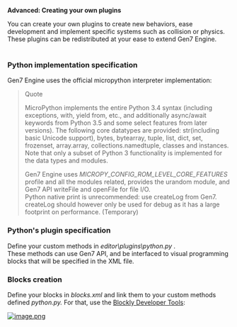 **Advanced: Creating your own plugins**

You can create your own plugins to create new behaviors, ease development and implement specific systems such as collision or physics.  
These plugins can be redistributed at your ease to extend Gen7 Engine.  
 

### Python implementation specification

Gen7 Engine uses the official micropython interpreter implementation:

> Quote
> 
> MicroPython implements the entire Python 3.4 syntax (including exceptions, with, yield from, etc., and additionally async/await keywords from Python 3.5 and some select features from later versions). The following core datatypes are provided: str(including basic Unicode support), bytes, bytearray, tuple, list, dict, set, frozenset, array.array, collections.namedtuple, classes and instances. Note that only a subset of Python 3 functionality is implemented for the data types and modules.  
>   
> Gen7 Engine uses _MICROPY\_CONFIG\_ROM\_LEVEL\_CORE\_FEATURES_ profile and all the modules related, provides the urandom module, and Gen7 API writeFile and openFile for file I/O.  
> Python native print is unrecommended: use createLog from Gen7. createLog should however only be used for debug as it has a large footprint on performance. (Temporary)

### Python's plugin specification

Define your custom methods in _editor\\plugins\\python.py ._  
These methods can use Gen7 API, and be interfaced to visual programming blocks that will be specified in the XML file.

### Blocks creation

Define your blocks in _blocks.xml_ and link them to your custom methods defined _python.py._ For that, use the [Blockly Developer Tools](https://blockly-demo.appspot.com/static/demos/blockfactory/index.html):

[![image.png](http://www.gen7.idpowered.com/forums/ips/uploads/monthly_2022_10/image.thumb.png.1155c698638f2ff54c12bdf98179a6ae.png)](http://www.gen7.idpowered.com/forums/ips/uploads/monthly_2022_10/image.png.ab99bbd2183ac77f1d1ee3af63f863f7.png)